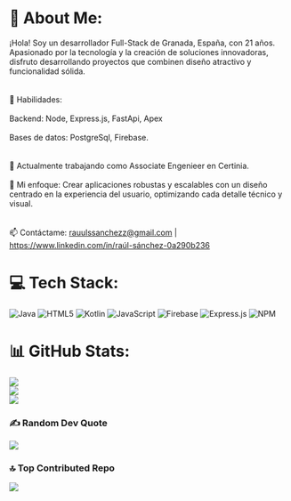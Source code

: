 # 💫 About Me:
¡Hola! Soy un desarrollador Full-Stack de Granada, España, con 21 años. Apasionado por la tecnología y la creación de soluciones innovadoras, disfruto desarrollando proyectos que combinen diseño atractivo y funcionalidad sólida.<br><br><br>🌟 Habilidades:<br><br>Backend: Node, Express.js, FastApi, Apex<br><br>Bases de datos: PostgreSql, Firebase.<br><br><br>🎯 Actualmente trabajando como Associate Engenieer en Certinia.<br><br>🚀 Mi enfoque: Crear aplicaciones robustas y escalables con un diseño centrado en la experiencia del usuario, optimizando cada detalle técnico y visual.<br><br><br>📫 Contáctame: rauulssanchezz@gmail.com | https://www.linkedin.com/in/raúl-sánchez-0a290b236


# 💻 Tech Stack:
![Java](https://img.shields.io/badge/java-%23ED8B00.svg?style=for-the-badge&logo=openjdk&logoColor=white) ![HTML5](https://img.shields.io/badge/html5-%23E34F26.svg?style=for-the-badge&logo=html5&logoColor=white) ![Kotlin](https://img.shields.io/badge/kotlin-%237F52FF.svg?style=for-the-badge&logo=kotlin&logoColor=white) ![JavaScript](https://img.shields.io/badge/javascript-%23323330.svg?style=for-the-badge&logo=javascript&logoColor=%23F7DF1E) ![Firebase](https://img.shields.io/badge/firebase-%23039BE5.svg?style=for-the-badge&logo=firebase) ![Express.js](https://img.shields.io/badge/express.js-%23404d59.svg?style=for-the-badge&logo=express&logoColor=%2361DAFB) ![NPM](https://img.shields.io/badge/NPM-%23CB3837.svg?style=for-the-badge&logo=npm&logoColor=white)
# 📊 GitHub Stats:
![](https://github-readme-stats.vercel.app/api?username=rauulssanchezz&theme=dark&hide_border=false&include_all_commits=false&count_private=false)<br/>
![](https://github-readme-streak-stats.herokuapp.com/?user=rauulssanchezz&theme=dark&hide_border=false)<br/>
![](https://github-readme-stats.vercel.app/api/top-langs/?username=rauulssanchezz&theme=dark&hide_border=false&include_all_commits=false&count_private=false&layout=compact)

### ✍️ Random Dev Quote
![](https://quotes-github-readme.vercel.app/api?type=horizontal&theme=radical)

### 🔝 Top Contributed Repo
![](https://github-contributor-stats.vercel.app/api?username=rauulssanchezz&limit=5&theme=dark&combine_all_yearly_contributions=true)

<!-- Proudly created with GPRM ( https://gprm.itsvg.in ) -->
